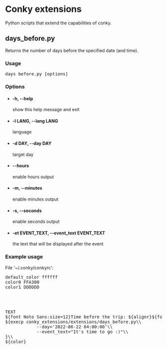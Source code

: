 <h1>Conky extensions</h1>
<p>Python scripts that extend the capabilities of conky.</p>


<h2>days_before.py</h2>
<p>Returns the number of days before the specified date (and time).</p>

<h3>Usage</h3>
<pre>days_before.py [options]</pre>

<h3>Options</h3>
<ul>
  <li>
    <h4>-h, --help</h4>
    <p>show this help message and exit</p>
  </li>
  <li>
    <h4>-l LANG, --lang LANG</h4>
    <p>language</p>
  </li>
  <li>
    <h4>-d DAY, --day DAY</h4>
    <p>target day</p>
  </li>
  <li>
    <h4>--hours</h4>
    <p>enable hours output</p>
  </li>
  <li>
    <h4>-m, --minutes</h4>
    <p>enable minutes output</p>
  </li>
  <li>
    <h4>-s, --seconds</h4>
    <p>enable seconds output</p>
  </li>
  <li>
    <h4>-et EVENT_TEXT, --event_text EVENT_TEXT</h4>
    <p>the text that will be displayed after the event</p>
  </li>
</ul>

<h3>Example usage</h3>
<p>File '~/.conky/conkyrc':</p>
<pre>
default_color ffffff
color0 FFA300
color1 DDDDDD
<br/>
<br/>
TEXT
${font Noto Sans:size=12}Time before the trip: ${alignr}${font Hack:size=11}${color0}\\
${execp conky_extensions/extensions/days_before.py\\
            --day='2022-06-22 04:00:00'\\
            --event_text="It's time to go :)"\\
}\\
${color}
</pre>
